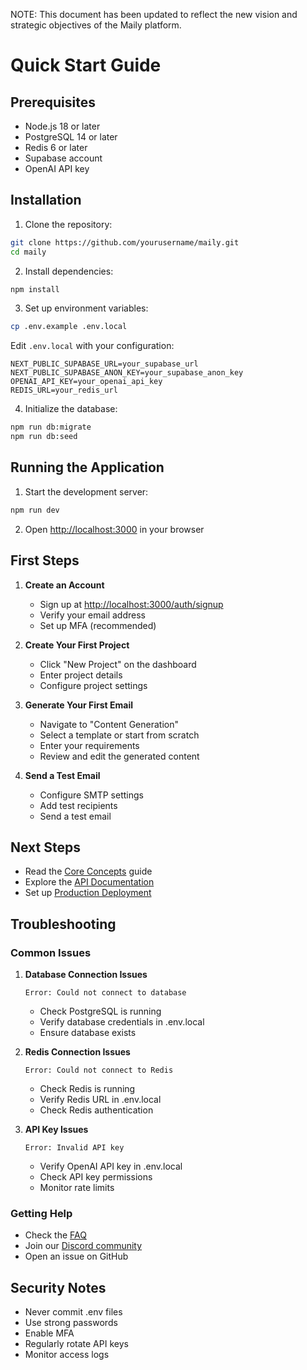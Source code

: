 NOTE: This document has been updated to reflect the new vision and strategic objectives of the Maily platform.

# Quick Start Guide

## Prerequisites

- Node.js 18 or later
- PostgreSQL 14 or later
- Redis 6 or later
- Supabase account
- OpenAI API key

## Installation

1. Clone the repository:
```bash
git clone https://github.com/yourusername/maily.git
cd maily
```

2. Install dependencies:
```bash
npm install
```

3. Set up environment variables:
```bash
cp .env.example .env.local
```

Edit `.env.local` with your configuration:
```
NEXT_PUBLIC_SUPABASE_URL=your_supabase_url
NEXT_PUBLIC_SUPABASE_ANON_KEY=your_supabase_anon_key
OPENAI_API_KEY=your_openai_api_key
REDIS_URL=your_redis_url
```

4. Initialize the database:
```bash
npm run db:migrate
npm run db:seed
```

## Running the Application

1. Start the development server:
```bash
npm run dev
```

2. Open [http://localhost:3000](http://localhost:3000) in your browser

## First Steps

1. **Create an Account**
   - Sign up at [http://localhost:3000/auth/signup](http://localhost:3000/auth/signup)
   - Verify your email address
   - Set up MFA (recommended)

2. **Create Your First Project**
   - Click "New Project" on the dashboard
   - Enter project details
   - Configure project settings

3. **Generate Your First Email**
   - Navigate to "Content Generation"
   - Select a template or start from scratch
   - Enter your requirements
   - Review and edit the generated content

4. **Send a Test Email**
   - Configure SMTP settings
   - Add test recipients
   - Send a test email

## Next Steps

- Read the [Core Concepts](../concepts/README.md) guide
- Explore the [API Documentation](../api/README.md)
- Set up [Production Deployment](../deployment/production.md)

## Troubleshooting

### Common Issues

1. **Database Connection Issues**
   ```
   Error: Could not connect to database
   ```
   - Check PostgreSQL is running
   - Verify database credentials in .env.local
   - Ensure database exists

2. **Redis Connection Issues**
   ```
   Error: Could not connect to Redis
   ```
   - Check Redis is running
   - Verify Redis URL in .env.local
   - Check Redis authentication

3. **API Key Issues**
   ```
   Error: Invalid API key
   ```
   - Verify OpenAI API key in .env.local
   - Check API key permissions
   - Monitor rate limits

### Getting Help

- Check the [FAQ](./faq.md)
- Join our [Discord community](https://discord.gg/maily)
- Open an issue on GitHub

## Security Notes

- Never commit .env files
- Use strong passwords
- Enable MFA
- Regularly rotate API keys
- Monitor access logs